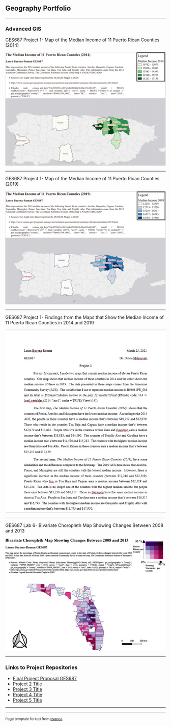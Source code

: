 ## Geography Portfolio

---

### Advanced GIS 
GES687 Project 1- Map of the Median Income of 11 Puerto Rican Counties (2014)

<img src="images/The Median Income of 11 Puerto Rican Counties 2014.jpg?raw=true"/> 

---
GES687 Project 1- Map of the Median Income of 11 Puerto Rican Counties (2019)

<img src="images/The Median Income of 11 Puerto Ricans Counties 2019.jpg?raw=true"/>

---
GES687 Project 1- Findings from the Maps that Show the Median Income of 11 Puerto Rican Counties in 2014 and 2019

<img src="images/Laura Bayona-Roman GES687 Project 1 Findings.jpg?raw=true"/>

---
GES687 Lab 6- Bivariate Choropleth Map Showing Changes Between 2008 and 2013

<img src="images/Official 2 GES687 Lab 6 Bivariate Choropleth Map1024_1.jpg?raw=true"/> 

---

### Links to Project Repositories

- [Final Project Proposal GES687](http://github.com/LABR2021/LABR2021.github.io/tree/master/Project%201_687.md/) 
- [Project 2 Title](http://example.com/)
- [Project 3 Title](http://example.com/)
- [Project 4 Title](http://example.com/)
- [Project 5 Title](http://example.com/)

---




---
<p style="font-size:11px">Page template forked from <a href="https://github.com/evanca/quick-portfolio">evanca</a></p>
<!-- Remove above link if you don't want to attibute -->
